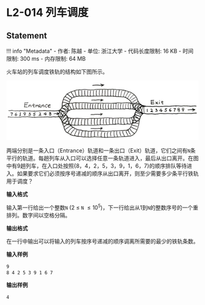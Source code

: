 
# L2-014 列车调度

## Statement

!!! info "Metadata"
    - 作者: 陈越
    - 单位: 浙江大学
    - 代码长度限制: 16 KB
    - 时间限制: 300 ms
    - 内存限制: 64 MB

火车站的列车调度铁轨的结构如下图所示。


![](./statement-assets/188)

两端分别是一条入口（Entrance）轨道和一条出口（Exit）轨道，它们之间有`N`条平行的轨道。每趟列车从入口可以选择任意一条轨道进入，最后从出口离开。在图中有9趟列车，在入口处按照{8，4，2，5，3，9，1，6，7}的顺序排队等待进入。如果要求它们必须按序号递减的顺序从出口离开，则至少需要多少条平行铁轨用于调度？

**输入格式**

输入第一行给出一个整数`N` (2 $\le$ `N` $\le 10^5$)，下一行给出从1到`N`的整数序号的一个重排列。数字间以空格分隔。

**输出格式**

在一行中输出可以将输入的列车按序号递减的顺序调离所需要的最少的铁轨条数。

**输入样例**
```plaintext
9
8 4 2 5 3 9 1 6 7
```

**输出样例**
```plaintext
4
```
